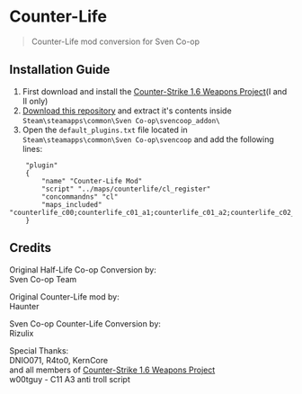 # Counter-Life  
> Counter-Life mod conversion for Sven Co-op  

## Installation Guide  

1. First download and install the [Counter-Strike 1.6 Weapons Project](https://github.com/KernCore91/-SC-Counter-Strike-1.6-Weapons-Project#installation-guide)(I and II only)  
2. [Download this repository](https://github.com/Rizulix/Counter-Life/archive/refs/heads/main.zip) and extract it's contents inside `Steam\steamapps\common\Sven Co-op\svencoop_addon\`  
3. Open the `default_plugins.txt` file located in `Steam\steamapps\common\Sven Co-op\svencoop` and add the following lines:
```  
	"plugin"  
	{  
		"name" "Counter-Life Mod"  
		"script" "../maps/counterlife/cl_register"  
		"concommandns" "cl"  
		"maps_included" "counterlife_c00;counterlife_c01_a1;counterlife_c01_a2;counterlife_c02_a1;counterlife_c02_a2;counterlife_c03;counterlife_c04;counterlife_c05_a1;counterlife_c05_a2;counterlife_c05_a3;counterlife_c06;counterlife_c07_a1;counterlife_c07_a2;counterlife_c08_a1;counterlife_c08_a2;counterlife_c09;counterlife_c10;counterlife_c11_a1;counterlife_c11_a2;counterlife_c11_a3;counterlife_c11_a4;counterlife_c11_a5;counterlife_c12;counterlife_c13_a1;counterlife_c13_a2;counterlife_c13_a3;counterlife_c13_a4;counterlife_c14;counterlife_c15;counterlife_c16_a1;counterlife_c16_a2;counterlife_c16_a3;counterlife_c16_a4;counterlife_c17;counterlife_c18"  
	}  
```  

## Credits  

Original Half-Life Co-op Conversion by:  
Sven Co-op Team

Original Counter-Life mod by:  
Haunter

Sven Co-op Counter-Life Conversion by:  
Rizulix

Special Thanks:  
DNIO071, R4to0, KernCore  
and all members of [Counter-Strike 1.6 Weapons Project](https://github.com/KernCore91/-SC-Counter-Strike-1.6-Weapons-Project/blob/main/cs16_credits.txt)  
w00tguy - C11 A3 anti troll script

